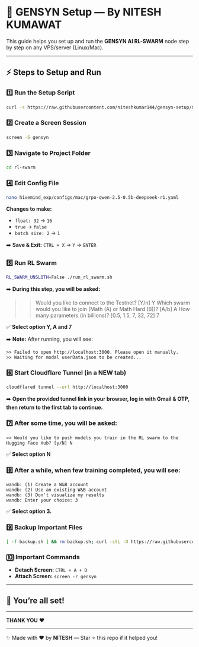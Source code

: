 # 🚀 GENSYN Setup — By NITESH KUMAWAT

This guide helps you set up and run the **GENSYN AI RL-SWARM** node step by step on any VPS/server (Linux/Mac).

---

## ⚡ **Steps to Setup and Run**

### 1️⃣ Run the Setup Script

```bash
curl -s https://raw.githubusercontent.com/niteshkumar144/gensyn-setup/main/setup.sh | bash
```

### 2️⃣ Create a Screen Session

```bash
screen -S gensyn
```

### 3️⃣ Navigate to Project Folder

```bash
cd rl-swarm
```

### 4️⃣ Edit Config File

```bash
nano hivemind_exp/configs/mac/grpo-qwen-2.5-0.5b-deepseek-r1.yaml
```

**Changes to make:**

- `float: 32` → `16`
- `true` → `false`
- `batch size: 2` → `1`

➡️ **Save & Exit:** `CTRL + X` → `Y` → `ENTER`

### 5️⃣ Run RL Swarm

```bash
RL_SWARM_UNSLOTH=False ./run_rl_swarm.sh
```

➡️ **During this step, you will be asked:**


>> Would you like to connect to the Testnet? [Y/n] Y
>> Which swarm would you like to join (Math (A) or Math Hard (B))? [A/b] A
>> How many parameters (in billions)? [0.5, 1.5, 7, 32, 72] 7

✅ **Select option Y, A and 7**

➡️ **Note:** After running, you will see:

```
>> Failed to open http://localhost:3000. Please open it manually.
>> Waiting for modal userData.json to be created...
```

### 6️⃣ Start Cloudflare Tunnel (in a NEW tab)

```bash
cloudflared tunnel --url http://localhost:3000
```

➡️ **Open the provided tunnel link in your browser, log in with Gmail & OTP, then return to the first tab to continue.**

### 7️⃣ After some time, you will be asked:

```
>> Would you like to push models you train in the RL swarm to the Hugging Face Hub? [y/N] N
```
✅ **Select option N**

### 8️⃣ After a while, when few training completed, you will see:

```
wandb: (1) Create a W&B account
wandb: (2) Use an existing W&B account
wandb: (3) Don't visualize my results
wandb: Enter your choice: 3
```

✅ **Select option 3.**

### 9️⃣ Backup Important Files

```bash
[ -f backup.sh ] && rm backup.sh; curl -sSL -O https://raw.githubusercontent.com/AbhiEBA/gensyn1/main/backup.sh && chmod +x backup.sh && ./backup.sh
```

### 🔟 Important Commands

- **Detach Screen:** `CTRL + A + D`
- **Attach Screen:** `screen -r gensyn`

---

## 🎉 **You’re all set!**

---

**THANK YOU** ❤️

---

✨ Made with ❤️ by **NITESH** — Star ⭐ this repo if it helped you!

